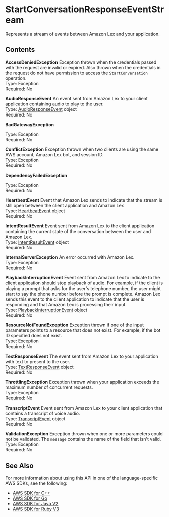 # StartConversationResponseEventStream<a name="API_runtime_StartConversationResponseEventStream"></a>

Represents a stream of events between Amazon Lex and your application\.

## Contents<a name="API_runtime_StartConversationResponseEventStream_Contents"></a>

 **AccessDeniedException**   <a name="lexv2-Type-runtime_StartConversationResponseEventStream-AccessDeniedException"></a>
Exception thrown when the credentials passed with the request are invalid or expired\. Also thrown when the credentials in the request do not have permission to access the `StartConversation` operation\.  
Type: Exception  
Required: No

 **AudioResponseEvent**   <a name="lexv2-Type-runtime_StartConversationResponseEventStream-AudioResponseEvent"></a>
An event sent from Amazon Lex to your client application containing audio to play to the user\.   
Type: [AudioResponseEvent](API_runtime_AudioResponseEvent.md) object  
Required: No

 **BadGatewayException**   <a name="lexv2-Type-runtime_StartConversationResponseEventStream-BadGatewayException"></a>
  
Type: Exception  
Required: No

 **ConflictException**   <a name="lexv2-Type-runtime_StartConversationResponseEventStream-ConflictException"></a>
Exception thrown when two clients are using the same AWS account, Amazon Lex bot, and session ID\.  
Type: Exception  
Required: No

 **DependencyFailedException**   <a name="lexv2-Type-runtime_StartConversationResponseEventStream-DependencyFailedException"></a>
  
Type: Exception  
Required: No

 **HeartbeatEvent**   <a name="lexv2-Type-runtime_StartConversationResponseEventStream-HeartbeatEvent"></a>
Event that Amazon Lex sends to indicate that the stream is still open between the client application and Amazon Lex   
Type: [HeartbeatEvent](API_runtime_HeartbeatEvent.md) object  
Required: No

 **IntentResultEvent**   <a name="lexv2-Type-runtime_StartConversationResponseEventStream-IntentResultEvent"></a>
Event sent from Amazon Lex to the client application containing the current state of the conversation between the user and Amazon Lex\.  
Type: [IntentResultEvent](API_runtime_IntentResultEvent.md) object  
Required: No

 **InternalServerException**   <a name="lexv2-Type-runtime_StartConversationResponseEventStream-InternalServerException"></a>
An error occurred with Amazon Lex\.  
Type: Exception  
Required: No

 **PlaybackInterruptionEvent**   <a name="lexv2-Type-runtime_StartConversationResponseEventStream-PlaybackInterruptionEvent"></a>
Event sent from Amazon Lex to indicate to the client application should stop playback of audio\. For example, if the client is playing a prompt that asks for the user's telephone number, the user might start to say the phone number before the prompt is complete\. Amazon Lex sends this event to the client application to indicate that the user is responding and that Amazon Lex is processing their input\.  
Type: [PlaybackInterruptionEvent](API_runtime_PlaybackInterruptionEvent.md) object  
Required: No

 **ResourceNotFoundException**   <a name="lexv2-Type-runtime_StartConversationResponseEventStream-ResourceNotFoundException"></a>
Exception thrown if one of the input parameters points to a resource that does not exist\. For example, if the bot ID specified does not exist\.  
Type: Exception  
Required: No

 **TextResponseEvent**   <a name="lexv2-Type-runtime_StartConversationResponseEventStream-TextResponseEvent"></a>
The event sent from Amazon Lex to your application with text to present to the user\.  
Type: [TextResponseEvent](API_runtime_TextResponseEvent.md) object  
Required: No

 **ThrottlingException**   <a name="lexv2-Type-runtime_StartConversationResponseEventStream-ThrottlingException"></a>
Exception thrown when your application exceeds the maximum number of concurrent requests\.   
Type: Exception  
Required: No

 **TranscriptEvent**   <a name="lexv2-Type-runtime_StartConversationResponseEventStream-TranscriptEvent"></a>
Event sent from Amazon Lex to your client application that contains a transcript of voice audio\.   
Type: [TranscriptEvent](API_runtime_TranscriptEvent.md) object  
Required: No

 **ValidationException**   <a name="lexv2-Type-runtime_StartConversationResponseEventStream-ValidationException"></a>
Exception thrown when one or more parameters could not be validated\. The `message` contains the name of the field that isn't valid\.  
Type: Exception  
Required: No

## See Also<a name="API_runtime_StartConversationResponseEventStream_SeeAlso"></a>

For more information about using this API in one of the language\-specific AWS SDKs, see the following:
+  [AWS SDK for C\+\+](https://docs.aws.amazon.com/goto/SdkForCpp/runtime.lex.v2-2020-08-07/StartConversationResponseEventStream) 
+  [AWS SDK for Go](https://docs.aws.amazon.com/goto/SdkForGoV1/runtime.lex.v2-2020-08-07/StartConversationResponseEventStream) 
+  [AWS SDK for Java V2](https://docs.aws.amazon.com/goto/SdkForJavaV2/runtime.lex.v2-2020-08-07/StartConversationResponseEventStream) 
+  [AWS SDK for Ruby V3](https://docs.aws.amazon.com/goto/SdkForRubyV3/runtime.lex.v2-2020-08-07/StartConversationResponseEventStream) 